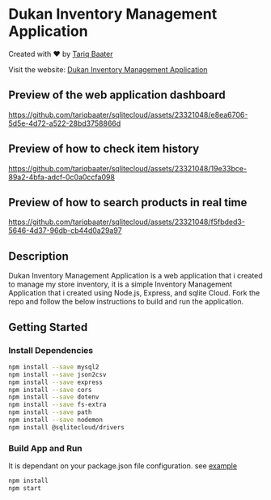 # Dukan Inventory Management Application

Created with ❤️ by [Tariq Baater](https://github.com/tariqbaater)

Visit the website: [Dukan Inventory Management Application](https://retail-inventory-app.onrender.com/index.html)

## Preview of the web application dashboard

https://github.com/tariqbaater/sqlitecloud/assets/23321048/e8ea6706-5d5e-4d72-a522-28bd3758866d

## Preview of how to check item history

https://github.com/tariqbaater/sqlitecloud/assets/23321048/19e33bce-89a2-4bfa-adcf-0c0a0ccfa098

## Preview of how to search products in real time

https://github.com/tariqbaater/sqlitecloud/assets/23321048/f5fbded3-5646-4d37-96db-cb44d0a29a97

## Description

Dukan Inventory Management Application is a web application that i created to manage my store inventory,
it is a simple Inventory Management Application that i created using Node.js, Express, and sqlite Cloud.
Fork the repo and follow the below instructions to build and run the application.

## Getting Started

### Install Dependencies

```bash
npm install --save mysql2
npm install --save json2csv
npm install --save express
npm install --save cors
npm install --save dotenv
npm install --save fs-extra
npm install --save path
npm install --save nodemon
npm install @sqlitecloud/drivers
```

### Build App and Run

It is dependant on your package.json file configuration. see [example](https://github.com/tariqbaater/sqlitecloud/blob/main/package.json)

```bash
npm install
npm start
```
